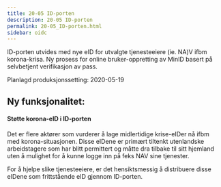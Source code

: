 ```yaml
---
title: 20-05 ID-porten
description: 20-05 ID-porten
permalink: 20-05_ID-porten.html
sidebar: oidc
---
```



ID-porten utvides med nye eID for utvalgte tjenesteeiere (ie. NA)V ifbm korona-krisa. Ny prosess for online bruker-oppretting av MinID basert på selvbetjent verifikasjon av pass.



Planlagd produksjonssetting: 2020-05-19

## Ny funksjonalitet:


#### Støtte korona-eID i ID-porten

Det er flere aktører som vurderer å lage midlertidige krise-eIDer nå ifbm med korona-situasjonen. Disse eIDene er primært tiltenkt utenlandske arbeidstagere som har blitt permittert og måtte dra tilbake til sitt hjemland uten å mulighet for å kunne logge inn på feks NAV sine tjenester.

For å hjelpe slike tjenesteeiere, er det hensiktsmessig å distribuere disse eIDene som frittstående eID gjennom ID-porten.

